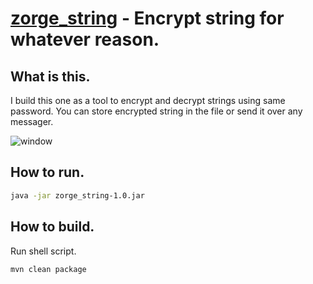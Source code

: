 # [zorge_string](https://github.com/nar314/zorge_string) - Encrypt string for whatever reason.

## What is this.
I build this one as a tool to encrypt and decrypt strings using same password.
You can store encrypted string in the file or send it over any messager.

![window](https://github.com/user-attachments/assets/b592b35b-35ec-453d-9e05-0ae03488ec92)

## How to run.

```sh
java -jar zorge_string-1.0.jar
```
## How to build.
Run shell script.

```sh
mvn clean package
```
